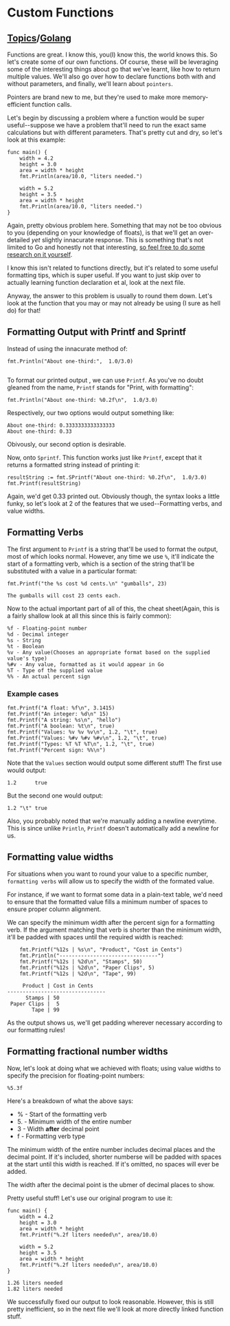 # Custom Functions

## [Topics](../../../topics.md)/[Golang](../index.md)

Functions are great. I know this, you(I) know this, the world knows this. So let's create some of our own functions. Of course, these will be leveraging some of the interesting things about go that we've learnt, like how to return multiple values. We'll also go over how to declare functions both with and without parameters, and finally, we'll learn about `pointers`.

Pointers are brand new to me, but they're used to make more memory-efficient function calls.

Let's begin by discussing a problem where a function would be super useful--suppose we have a problem that'll need to run the exact same calculations but with different parameters. That's pretty cut and dry, so let's look at this example:

```
func main() {
    width = 4.2
    height = 3.0
    area = width * height
    fmt.Println(area/10.0, "liters needed.")

    width = 5.2
    height = 3.5
    area = width * height
    fmt.Println(area/10.0, "liters needed.")
}
```

Again, pretty obvious problem here. Something that may not be too obvious to you (depending on your knowledge of floats), is that we'll get an over-detailed _yet_ slightly innacurate response. This is something that's not limited to Go and honestly not that interesting, [so feel free to do some research on it yourself](http://effbot.org/pyfaq/why-are-floating-point-calculations-so-inaccurate.htm#:~:text=It's%20a%20problem%20caused%20by,resulting%20in%20small%20roundoff%20errors).

I know this isn't related to functions directly, but it's related to some useful formatting tips, which is super useful. If you want to just skip over to actually learning function declaration et al, look at the next file.

Anyway, the answer to this problem is usually to round them down. Let's look at the function that you may or may not already be using (I sure as hell do) for that!

## Formatting Output with Printf and Sprintf

Instead of using the innacurate method of:

```
fmt.Println("About one-third:",  1.0/3.0)


```

To format our printed output , we can use `Printf`. As you've no doubt gleaned from the name, `Printf` stands for "Print, with formatting":

```
fmt.Println("About one-third: %0.2f\n",  1.0/3.0)

```

Respectively, our two options would output something like:

```
About one-third: 0.3333333333333333
About one-third: 0.33
```

Obivously, our second option is desirable.

Now, onto `Sprintf`. This function works just like `Printf`, except that it returns a formatted string instead of printing it:

```
resultString := fmt.SPrintf("About one-third: %0.2f\n",  1.0/3.0)
fmt.Printf(resultString)
```

Again, we'd get 0.33 printed out. Obviously though, the syntax looks a little funky, so let's look at 2 of the features that we used--Formatting verbs, and value widths.

## Formatting Verbs

The first argument to `Printf` is a string that'll be used to format the output, most of which looks normal. However, any time we use `%`, it'll indicate the start of a formatting verb, which is a section of the string that'll be substituted with a value in a particular format:

```
fmt.Printf("the %s cost %d cents.\n" "gumballs", 23)
```

```
The gumballs will cost 23 cents each.
```

Now to the actual important part of all of this, the cheat sheet(Again, this is a fairly shallow look at all this since this is fairly common):

```
%f - Floating-point number
%d - Decimal integer
%s - String
%t - Boolean
%v - Any value(Chooses an appropriate format based on the supplied value's type)
%#v - Any value, formatted as it would appear in Go
%T - Type of the supplied value
%% - An actual percent sign
```

### Example cases

```
fmt.Printf("A float: %f\n", 3.1415)
fmt.Printf("An integer: %d\n" 15)
fmt.Printf("A string: %s\n", "hello")
fmt.Printf("A boolean: %t\n", true)
fmt.Printf("Values: %v %v %v\n", 1.2, "\t", true)
fmt.Printf("Values: %#v %#v %#v\n", 1.2, "\t", true)
fmt.Printf("Types: %T %T %T\n", 1.2, "\t", true)
fmt.Printf("Percent sign: %%\n")
```

Note that the `Values` section would output some different stuff!
The first use would output:

```
1.2      true
```

But the second one would output:

```
1.2 "\t" true
```

Also, you probably noted that we're manually adding a newline everytime. This is since unlike `Println`, `Printf` doesn't automatically add a newline for us.

## Formatting value widths

For situations when you want to round your value to a specific number, `formatting verbs` will allow us to specify the width of the formated value.

For instance, if we want to format some data in a plain-text table, we'd need to ensure that the formatted value fills a minimum number of spaces to ensure proper column alignment.

We can specify the minimum width after the percent sign for a formatting verb. If the argument matching that verb is shorter than the minimum width, it'll be padded with spaces until the required width is reached:

```
	fmt.Printf("%12s | %s\n", "Product", "Cost in Cents")
	fmt.Println("--------------------------------")
	fmt.Printf("%12s | %2d\n", "Stamps", 50)
	fmt.Printf("%12s | %2d\n", "Paper Clips", 5)
	fmt.Printf("%12s | %2d\n", "Tape", 99)
```

```
     Product | Cost in Cents
--------------------------------
      Stamps | 50
 Paper Clips |  5
        Tape | 99
```

As the output shows us, we'll get padding wherever necessary according to our formatting rules!

## Formatting fractional number widths

Now, let's look at doing what we achieved with floats; using value widths to specify the precision for floating-point numbers:

```
%5.3f
```

Here's a breakdown of what the above says:

- % - Start of the formatting verb
- 5\. - Minimum width of the entire number
- 3 - Width **after** decimal point
- f - Formatting verb type

The minimum width of the entire number includes decimal places and the decimal point. If it's included, shorter numberse will be padded with spaces at the start until this width is reached. If it's omitted, no spaces will ever be added.

The width after the decimal point is the ubmer of decimal places to show.

Pretty useful stuff! Let's use our original program to use it:

```
func main() {
    width = 4.2
    height = 3.0
    area = width * height
    fmt.Printf("%.2f liters needed\n", area/10.0)

    width = 5.2
    height = 3.5
    area = width * height
    fmt.Printf("%.2f liters needed\n", area/10.0)
}
```

```
1.26 liters needed
1.82 liters needed
```

We successfully fixed our output to look reasonable. However, this is still pretty inefficient, so in the next file we'll look at more directly linked function stuff.


